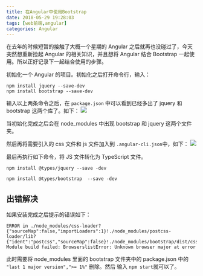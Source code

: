 ```yaml
---
title: 在Angular中使用Bootstrap
date: 2018-05-29 19:28:03
tags: [web前端,angular]
categories: Angular
---
```

在去年的时候短暂的接触了大概一个星期的 Angular 之后就再也没碰过了，今天突然想重新捡起 Angular 的相关知识，并且想将 Angular 结合 Bootstrap 一起使用。所以正好记录下一起结合使用的步骤。

初始化一个 Angular 的项目。初始化之后打开命令行，输入：
```shell
npm install jquery --save-dev
npm install bootstrap --save-dev
```
输入以上两条命令之后，在 `package.json` 中可以看到已经多出了 jquery 和 bootstrap 这两个库了。如下：
![](./第一步初始化.png)

当初始化完成之后会在 node_modules 中出现 bootstrap 和 jquery 这两个文件夹。

然后再将需要引入的 css 文件和 js 文件加入到 `.angular-cli.json`中，如下：
![](./第二步初始化.png)

最后再执行如下命令，将 JS 文件转化为 TypeScript 文件。
```xshell
npm install @types/jquery --save -dev

npm install @types/bootstrap  --save -dev
```

## 出错解决
如果安装完成之后提示的错误如下：
```
ERROR in ./node_modules/css-loader?{"sourceMap":false,"importLoaders":1}!./node_modules/postcss-loader/lib?{"ident":"postcss","sourceMap":false}!./node_modules/bootstrap/dist/css/bootstrap.min.css Module build failed: BrowserslistError: Unknown browser major at error 
```
此时需要将 node_modules 里面的 bootstrap 文件夹中的 package.json 中的 `"last 1 major version",">= 1%"` 删除。然后 输入 `npm start`就可以了。
